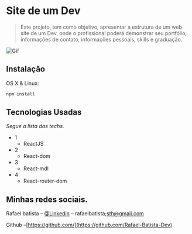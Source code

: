 # Site de um Dev

> Este projeto, tem como objetivo, apresentar a estrutura de um web site de um Dev, onde o profissional poderá demonstrar seu portfólio, informações de contato, informações pessoais, skills e graduação.

![Gif](https://github.com/Rafael-Batista-Dev/site/blob/master/site.gif)

## Instalação

OS X & Linux:

```sh
npm install
```

## Tecnologias Usadas

_Segue a lista das techs._

- 1
  - ReactJS
- 2
  - React-dom
- 3
  - React-mdl
- 4
  - React-router-dom

## Minhas redes sociais.

Rafael batista – [@Linkedin](https://www.linkedin.com/in/rafael-batista-dev/) – rafaelbatista;sth@gmail.com

Github –[https://github.com/](https://github.com/Rafael-Batista-Dev)
